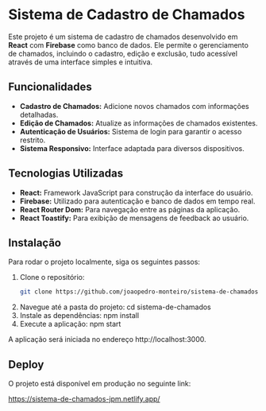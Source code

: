 # Sistema de Cadastro de Chamados

Este projeto é um sistema de cadastro de chamados desenvolvido em **React** com **Firebase** como banco de dados. Ele permite o gerenciamento de chamados, incluindo o cadastro, edição e exclusão, tudo acessível através de uma interface simples e intuitiva.

## Funcionalidades

- **Cadastro de Chamados:** Adicione novos chamados com informações detalhadas.
- **Edição de Chamados:** Atualize as informações de chamados existentes.
- **Autenticação de Usuários:** Sistema de login para garantir o acesso restrito.
- **Sistema Responsivo:** Interface adaptada para diversos dispositivos.

## Tecnologias Utilizadas

- **React:** Framework JavaScript para construção da interface do usuário.
- **Firebase:** Utilizado para autenticação e banco de dados em tempo real.
- **React Router Dom:** Para navegação entre as páginas da aplicação.
- **React Toastify:** Para exibição de mensagens de feedback ao usuário.

## Instalação

Para rodar o projeto localmente, siga os seguintes passos:

1. Clone o repositório:
   ```bash
   git clone https://github.com/joaopedro-monteiro/sistema-de-chamados.git
   
2. Navegue até a pasta do projeto:
   cd sistema-de-chamados
3. Instale as dependências:
   npm install
4. Execute a aplicação:
   npm start

A aplicação será iniciada no endereço http://localhost:3000.

## Deploy
O projeto está disponível em produção no seguinte link:

https://sistema-de-chamados-jpm.netlify.app/
